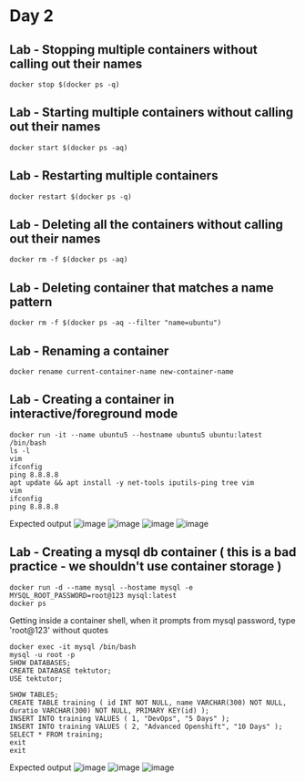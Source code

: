 # Day 2

## Lab - Stopping multiple containers without calling out their names
```
docker stop $(docker ps -q)
```

## Lab - Starting multiple containers without calling out their names
```
docker start $(docker ps -aq)
```

## Lab - Restarting multiple containers
```
docker restart $(docker ps -q)
```

## Lab - Deleting all the containers without calling out their names
```
docker rm -f $(docker ps -aq)
```

## Lab - Deleting container that matches a name pattern
```
docker rm -f $(docker ps -aq --filter "name=ubuntu")
```

## Lab - Renaming a container
```
docker rename current-container-name new-container-name
```

## Lab - Creating a container in interactive/foreground mode
```
docker run -it --name ubuntu5 --hostname ubuntu5 ubuntu:latest /bin/bash
ls -l
vim
ifconfig
ping 8.8.8.8
apt update && apt install -y net-tools iputils-ping tree vim
vim
ifconfig
ping 8.8.8.8
```

Expected output
![image](https://github.com/user-attachments/assets/64ebeb6f-7ead-4ab7-83c4-da466090f653)
![image](https://github.com/user-attachments/assets/f6b5d3a5-e59b-498e-99c2-35aa907fd863)
![image](https://github.com/user-attachments/assets/e9e04b41-fff7-4a31-b1fd-a15b0c46c054)
![image](https://github.com/user-attachments/assets/265b4693-f0ea-473a-a3c6-944056d22c78)

## Lab - Creating a mysql db container ( this is a bad practice - we shouldn't use container storage )
```
docker run -d --name mysql --hostame mysql -e MYSQL_ROOT_PASSWORD=root@123 mysql:latest
docker ps
```

Getting inside a container shell, when it prompts from mysql password, type 'root@123' without quotes
```
docker exec -it mysql /bin/bash
mysql -u root -p
SHOW DATABASES;
CREATE DATABASE tektutor;
USE tektutor;

SHOW TABLES;
CREATE TABLE training ( id INT NOT NULL, name VARCHAR(300) NOT NULL, duratio VARCHAR(300) NOT NULL, PRIMARY KEY(id) );
INSERT INTO training VALUES ( 1, "DevOps", "5 Days" );
INSERT INTO training VALUES ( 2, "Advanced Openshift", "10 Days" );
SELECT * FROM training;
exit
exit
```

Expected output
![image](https://github.com/user-attachments/assets/d7a64954-4e2e-4273-bf3b-8dc7d0c74224)
![image](https://github.com/user-attachments/assets/5aadddf4-e3b8-4300-a872-55cd52d9d8be)
![image](https://github.com/user-attachments/assets/8c64b38c-256f-4368-964f-1af3445790eb)
